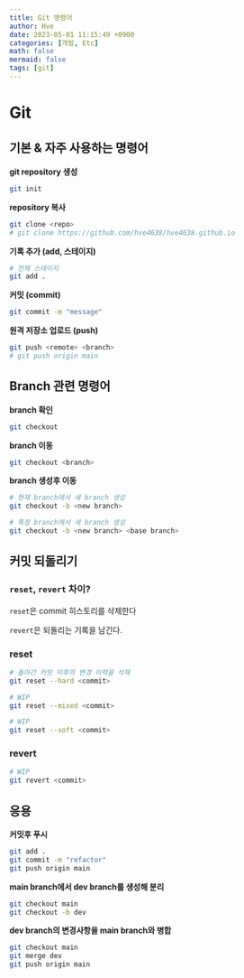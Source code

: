 ```yaml
---
title: Git 명령어
author: Hve
date: 2023-05-01 11:15:49 +0900
categories: [개발, Etc]
math: false
mermaid: false
tags: [git]
---
```


# Git

## 기본 & 자주 사용하는 명령어

**git repository 생성**

```bash
git init
```

**repository 복사**

```bash
git clone <repo>
# git clone https://github.com/hve4638/hve4638.github.io
```

**기록 추가 (add, 스테이지)**

```bash
# 전체 스테이지
git add .
```

**커밋 (commit)**

```bash
git commit -m "message"
```

**원격 저장소 업로드 (push)**

```bash
git push <remote> <branch>
# git push origin main
```

## Branch 관련 명령어

**branch 확인**

```bash
git checkout
```

**branch 이동**

```bash
git checkout <branch>
```

**branch 생성후 이동**

```bash
# 현재 branch에서 새 branch 생성
git checkout -b <new branch>

# 특정 branch에서 새 branch 생성
git checkout -b <new branch> <base branch>
```

## 커밋 되돌리기

### `reset`, `revert` 차이?

`reset`은 commit 히스토리를 삭제한다

`revert`은 되돌리는 기록을 남긴다.

### reset

```bash
# 돌아간 커밋 이후의 변경 이력을 삭제
git reset --hard <commit>

# WIP
git reset --mixed <commit>

# WIP
git reset --soft <commit>
```

### revert

```bash
# WIP
git revert <commit>
```

## 응용

**커밋후 푸시**

```bash
git add .
git commit -m "refactor"
git push origin main
```

**main branch에서 dev branch를 생성해 분리**

```bash
git checkout main
git checkout -b dev
```

**dev branch의 변경사항을 main branch와 병합**

```bash
git checkout main
git merge dev
git push origin main
```

